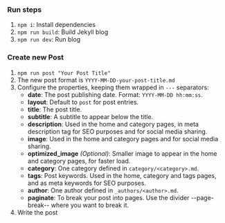 ### Run steps

1. `npm i`: Install dependencies
2. `npm run build`: Build Jekyll blog
3. `npm run dev`: Run blog

### Create new Post

1. `npm run post "Your Post Title"`
2. The new post format is `YYYY-MM-DD-your-post-title.md`
3. Configure the properties, keeping them wrapped in `---` separators:
    * **date**: The post publishing date. Format: `YYYY-MM-DD hh:mm:ss`.
    * **layout**: Default to `post` for post entries.
    * **title**: The post title.
    * **subtitle**: A subtitle to appear below the title.
    * **description**: Used in the home and category pages, in meta description tag for SEO purposes and for social media sharing.
    * **image**: Used in the home and category pages and for social media sharing.
    * **optimized_image** _(Optional)_: Smaller image to appear in the home and category pages, for faster load.
    * **category**: One category defined in `category/<category>.md`.
    * **tags**: Post keywords. Used in the home, category and tags pages, and as meta keywords for SEO purposes.
    * **author**: One author defined in `_authors/<author>.md`.
    * **paginate**: To break your post into pages. Use the divider --page-break-- where you want to break it.
4. Write the post

